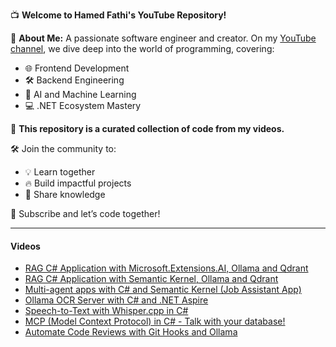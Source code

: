 📺 **Welcome to Hamed Fathi's YouTube Repository!**

🚀 **About Me:**
A passionate software engineer and creator. On my [YouTube channel](https://www.youtube.com/@HamedFathiTech), we dive deep into the world of programming, covering:

* 🌐 Frontend Development
* 🛠️ Backend Engineering
* 🤖 AI and Machine Learning
* 💻 .NET Ecosystem Mastery

🎥 **This repository is a curated collection of code from my videos.**

🛠️ Join the community to:

* 💡 Learn together
* 🔥 Build impactful projects
* 💬 Share knowledge

🔔 Subscribe and let’s code together!

---

#### Videos

- [RAG C# Application with Microsoft.Extensions.AI, Ollama and Qdrant](https://www.youtube.com/watch?v=ujgf9g4ajus)
- [RAG C# Application with Semantic Kernel, Ollama and Qdrant](https://www.youtube.com/watch?v=zISe2jXmrB8&t)
- [Multi-agent apps with C# and Semantic Kernel (Job Assistant App)](https://www.youtube.com/watch?v=MCVMUu1N2Pc)
- [Ollama OCR Server with C# and .NET Aspire](https://www.youtube.com/watch?v=wPLqkuxNzqM)
- [Speech-to-Text with Whisper.cpp in C#](https://www.youtube.com/watch?v=JXot-hCd0wE)
- [MCP (Model Context Protocol) in C# - Talk with your database!](https://www.youtube.com/watch?v=y3Zu0Bmd0HQ)
- [Automate Code Reviews with Git Hooks and Ollama](https://www.youtube.com/watch?v=FmFgbqACVxU)

